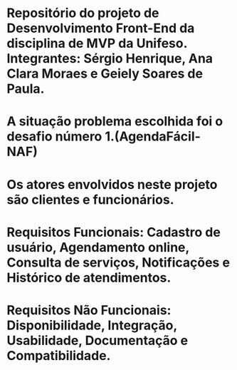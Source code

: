 # Repositório do projeto de Desenvolvimento Front-End da disciplina de MVP da Unifeso. Integrantes: Sérgio Henrique, Ana Clara Moraes e Geiely Soares de Paula.
# A situação problema escolhida foi o desafio número 1.(AgendaFácil-NAF)
# Os atores envolvidos neste projeto são clientes e funcionários.
# Requisitos Funcionais: Cadastro de usuário, Agendamento online, Consulta de serviços, Notificações e Histórico de atendimentos.
# Requisitos Não Funcionais: Disponibilidade, Integração, Usabilidade, Documentação e Compatibilidade.


